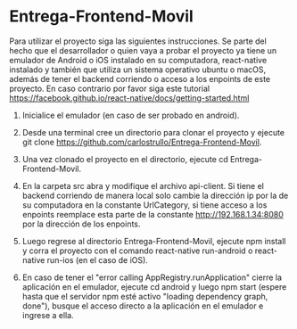# Entrega-Frontend-Movil

Para utilizar el proyecto siga las siguientes instrucciones. Se parte del hecho que el desarrollador o quien vaya a probar el proyecto ya tiene un emulador de Android o iOS instalado en su computadora, react-native instalado y también que utiliza un sistema operativo ubuntu o macOS, además de tener el backend corriendo o acceso a los enpoints de este proyecto. En caso contrario por favor siga este tutorial https://facebook.github.io/react-native/docs/getting-started.html

1. Inicialice el emulador (en caso de ser probado en android).

2. Desde una terminal cree un directorio para clonar el proyecto y ejecute git clone https://github.com/carlostrullo/Entrega-Frontend-Movil.

3. Una vez clonado el proyecto en el directorio, ejecute cd Entrega-Frontend-Movil.

4. En la carpeta src abra y modifique el archivo api-client. Si tiene el backend corriendo de manera local solo cambie la dirección ip por la de su computadora en la constante UrlCategory, si tiene acceso a los enpoints reemplace esta parte de la constante http://192.168.1.34:8080 por la dirección de los enpoints.

5. Luego regrese al directorio Entrega-Frontend-Movil, ejecute npm install y corra el proyecto con el comando react-native run-android o react-native run-ios (en el caso de iOS).

6. En caso de tener el "error calling AppRegistry.runApplication" cierre la aplicación en el emulador, ejecute cd android y luego npm start (espere hasta que el servidor npm esté activo "loading dependency graph, done"), busque el acceso directo a la aplicación en el emulador e ingrese a ella.
